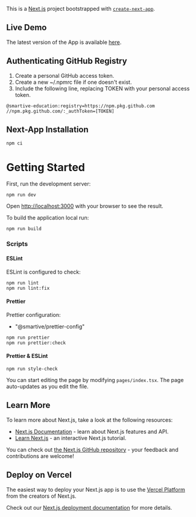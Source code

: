 This is a [Next.js](https://nextjs.org/) project bootstrapped with [`create-next-app`](https://github.com/vercel/next.js/tree/canary/packages/create-next-app).

## Live Demo

The latest version of the App is available [here](https://app-bytelight-two.vercel.app/).

## Authenticating GitHub Registry

1. Create a personal GitHub access token.
2. Create a new ~/.npmrc file if one doesn't exist.
3. Include the following line, replacing TOKEN with your personal access token.

```console
@smartive-education:registry=https://npm.pkg.github.com
//npm.pkg.github.com/:_authToken=[TOKEN]
```

## Next-App Installation

```console
npm ci
```

# Getting Started

First, run the development server:

```console
npm run dev
```

Open [http://localhost:3000](http://localhost:3000) with your browser to see the result.

To build the application local run:

```console
npm run build
```

### Scripts

#### ESLint

ESLint is configured to check:

```console
npm run lint
npm run lint:fix
```

#### Prettier

Prettier configuration:

- "@smartive/prettier-config"

```console
npm run prettier
npm run prettier:check
```

#### Prettier & ESLint

```console
npm run style-check
```

You can start editing the page by modifying `pages/index.tsx`. The page auto-updates as you edit the file.

## Learn More

To learn more about Next.js, take a look at the following resources:

- [Next.js Documentation](https://nextjs.org/docs) - learn about Next.js features and API.
- [Learn Next.js](https://nextjs.org/learn) - an interactive Next.js tutorial.

You can check out [the Next.js GitHub repository](https://github.com/vercel/next.js/) - your feedback and contributions are welcome!

## Deploy on Vercel

The easiest way to deploy your Next.js app is to use the [Vercel Platform](https://vercel.com/new?utm_medium=default-template&filter=next.js&utm_source=create-next-app&utm_campaign=create-next-app-readme) from the creators of Next.js.

Check out our [Next.js deployment documentation](https://nextjs.org/docs/deployment) for more details.
